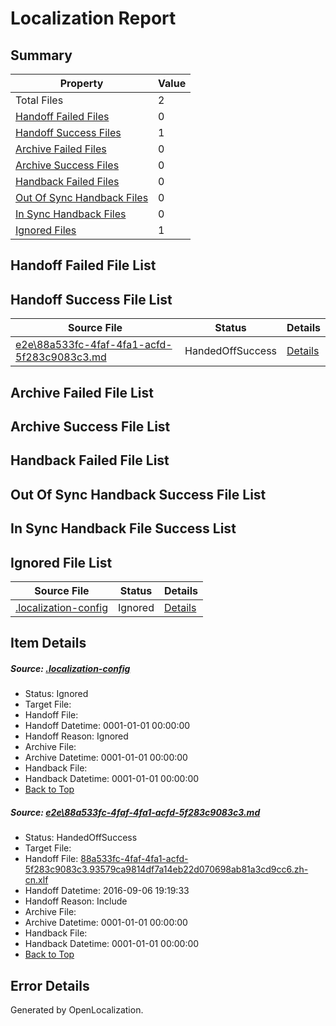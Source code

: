 # <a name='report-top'></a> Localization Report

## Summary
 Property | Value 
 -------- | ----- 
 Total Files | 2
[ Handoff Failed Files ](#handoff-failed-list)| 0
[ Handoff Success Files ](#handoff-success-list)| 1
[ Archive Failed Files ](#archive-failed-list)| 0
[ Archive Success Files ](#archive-success-list)| 0
[ Handback Failed Files ](#handback-failed-list)| 0
[ Out Of Sync Handback Files ](#outofsync-handback-success-list)| 0
[ In Sync Handback Files ](#insync-handback-success-list)| 0
[ Ignored Files ](#ignored-list)| 1

## <a name='handoff-failed-list'></a> Handoff Failed File List

## <a name='handoff-success-list'></a> Handoff Success File List
 Source File | Status | Details 
 ----------- | ------ | ------- 
 [e2e\88a533fc-4faf-4fa1-acfd-5f283c9083c3.md](https://github.com/OpenLocalizationTestOrg/ol-test0/blob/05e1dcb7e7375557e674ff31687509a928e34f54/e2e/88a533fc-4faf-4fa1-acfd-5f283c9083c3.md) | HandedOffSuccess | [Details](#40ba7e0764d5bfc1039120077abfbc60f8b686cb1)

## <a name='archive-failed-list'></a> Archive Failed File List

## <a name='archive-success-list'></a> Archive Success File List

## <a name='handback-failed-list'></a> Handback Failed File List

## <a name='outofsync-handback-success-list'></a> Out Of Sync Handback Success File List

## <a name='insync-handback-success-list'></a> In Sync Handback File Success List

## <a name='ignored-list'></a> Ignored File List
 Source File | Status | Details 
 ----------- | ------ | ------- 
 [.localization-config](https://github.com/OpenLocalizationTestOrg/ol-test0/blob/05e1dcb7e7375557e674ff31687509a928e34f54/.localization-config) | Ignored | [Details](#3d4f252ac210baf56311d7e97dcc2db10974dbd20)

## Item Details
##### <a name='3d4f252ac210baf56311d7e97dcc2db10974dbd20'></a> Source: [.localization-config](https://github.com/OpenLocalizationTestOrg/ol-test0/blob/05e1dcb7e7375557e674ff31687509a928e34f54/.localization-config)
* Status: Ignored
* Target File: 
* Handoff File: 
* Handoff Datetime: 0001-01-01 00:00:00
* Handoff Reason: Ignored
* Archive File: 
* Archive Datetime: 0001-01-01 00:00:00
* Handback File: 
* Handback Datetime: 0001-01-01 00:00:00
* [Back to Top](#report-top)

##### <a name='40ba7e0764d5bfc1039120077abfbc60f8b686cb1'></a> Source: [e2e\88a533fc-4faf-4fa1-acfd-5f283c9083c3.md](https://github.com/OpenLocalizationTestOrg/ol-test0/blob/05e1dcb7e7375557e674ff31687509a928e34f54/e2e/88a533fc-4faf-4fa1-acfd-5f283c9083c3.md)
* Status: HandedOffSuccess
* Target File: 
* Handoff File: [88a533fc-4faf-4fa1-acfd-5f283c9083c3.93579ca9814df7a14eb22d070698ab81a3cd9cc6.zh-cn.xlf](https://github.com/OpenLocalizationTestOrg/ol-test0-handoff/blob/9a85c7af467976c9425804a3445ecd192a922754/ol-handoff/OpenLocalizationTestOrg/ol-test0-zhcn/ci/ht/88a533fc-4faf-4fa1-acfd-5f283c9083c3.93579ca9814df7a14eb22d070698ab81a3cd9cc6.zh-cn.xlf)
* Handoff Datetime: 2016-09-06 19:19:33
* Handoff Reason: Include
* Archive File: 
* Archive Datetime: 0001-01-01 00:00:00
* Handback File: 
* Handback Datetime: 0001-01-01 00:00:00
* [Back to Top](#report-top)


## Error Details

Generated by OpenLocalization.
